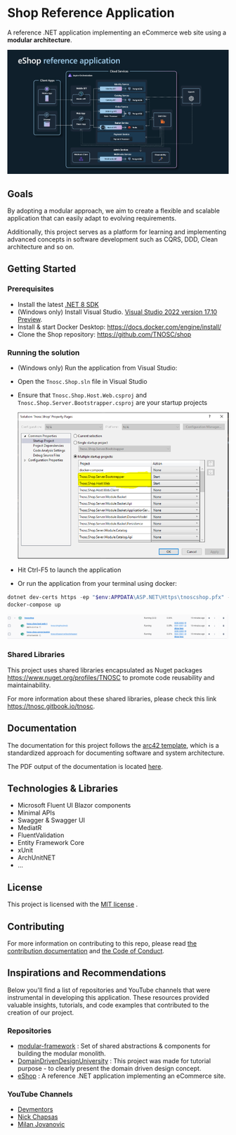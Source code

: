 # Shop Reference Application

A reference .NET application implementing an eCommerce web site using a **modular architecture**.

![eShop Reference Application architecture diagram](./docs/src/images/eshop_architecture.png)

## Goals
 By adopting a modular approach, we aim to create a flexible and scalable application that can easily adapt to evolving requirements. 
 
 Additionally, this project serves as a platform for learning and implementing advanced concepts in software development such as CQRS, DDD, Clean architecture and so on.



## Getting Started

### Prerequisites

- Install the latest [.NET 8 SDK](https://github.com/dotnet/installer#installers-and-binaries)
- (Windows only) Install Visual Studio. [Visual Studio 2022 version 17.10 Preview](https://visualstudio.microsoft.com/vs/preview/).
- Install & start Docker Desktop:  https://docs.docker.com/engine/install/
- Clone the Shop repository: https://github.com/TNOSC/shop

### Running the solution

* (Windows only) Run the application from Visual Studio:
 - Open the `Tnosc.Shop.sln` file in Visual Studio
 - Ensure that `Tnosc.Shop.Host.Web.csproj` and `Tnosc.Shop.Server.Bootstrapper.csproj`  are your startup projects
	
	![startup projects](./docs/src/images/startup-project.PNG)
 - Hit Ctrl-F5 to launch the application 

* Or run the application from your terminal using docker:
```powershell
dotnet dev-certs https -ep "$env:APPDATA\ASP.NET\Https\tnoscshop.pfx" -p tnosc --trust
docker-compose up
```
![startup projects](./docs/src/images/docker-compose.PNG)

### Shared Libraries

This project uses shared libraries encapsulated as Nuget packages https://www.nuget.org/profiles/TNOSC to promote code reusability and maintainability.

For more information about these shared libraries, please check this link https://tnosc.gitbook.io/tnosc.

## Documentation

The documentation for this project follows the [arc42 template](https://arc42.org/overview), which is a standardized approach for documenting software and system architecture. 

The PDF output of the documentation is located [here](./docs/build/pdf/arc42/arc42.pdf).

## Technologies & Libraries

- Microsoft Fluent UI Blazor components
- Minimal APIs
- Swagger & Swagger UI
- MediatR
- FluentValidation
- Entity Framework Core
- xUnit
- ArchUnitNET
- ...

## License
This project is licensed with the [MIT license](./LICENSE.txt) .

## Contributing

For more information on contributing to this repo, please read [the contribution documentation](./CONTRIBUTING.md) and [the Code of Conduct](CODE-OF-CONDUCT.md).

## Inspirations and Recommendations

 Below you'll find a list of repositories and YouTube channels that were instrumental in developing this application. These resources provided valuable insights, tutorials, and code examples that contributed to the creation of our project.

### Repositories
- [modular-framework](https://github.com/devmentors/modular-framework) : Set of shared abstractions & components for building the modular monolith.
- [DomainDrivenDesignUniversity](https://github.com/dr-marek-jaskula/DomainDrivenDesignUniversity) : This project was made for tutorial purpose - to clearly present the domain driven design concept.
- [eShop](https://github.com/dotnet/eShop) : A reference .NET application implementing an eCommerce site.

### YouTube Channels
- [Devmentors](https://www.youtube.com/@DevMentorsEN)
- [Nick Chapsas](https://www.youtube.com/@nickchapsas)
- [Milan Jovanovic](https://www.youtube.com/@MilanJovanovicTech)
